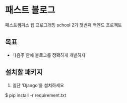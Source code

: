 #  패스트 블로그
패스트캠퍼스 웹 프로그래밍 school  2기 첫번째 백엔드 프로젝트

## 목표
- 다음주 안에 블로그를 정확하게 개발하자


##  설치할 패키지

1. 일단 'Django'를 설치하세요

$ pip install -r requirement.txt
